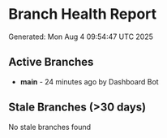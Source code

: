 # Branch Health Report
Generated: Mon Aug  4 09:54:47 UTC 2025

## Active Branches
- **main** - 24 minutes ago by Dashboard Bot

## Stale Branches (>30 days)
No stale branches found
